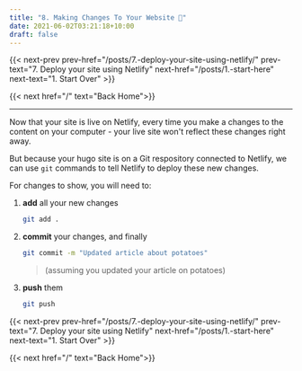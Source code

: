 ```yaml
---
title: "8. Making Changes To Your Website 🎲"
date: 2021-06-02T03:21:18+10:00
draft: false
---
```


{{< next-prev 
    prev-href="/posts/7.-deploy-your-site-using-netlify/" 
    prev-text="7. Deploy your site using Netlify"
    next-href="/posts/1.-start-here" 
    next-text="1. Start Over"
    >}}

{{< next href="/" text="Back Home">}}

---

Now that your site is live on Netlify, every time you make a changes to the content on your computer - your live site won't reflect these changes right away.

But because your hugo site is on a Git respository connected to Netlify, we can use `git` commands to tell Netlify to deploy these new changes. 

For changes to show, you will need to:

1. **add** all your new changes

    ```bash
    git add .
    ```

2. **commit** your changes, and finally
   
    ```bash
    git commit -m "Updated article about potatoes"
    ```
    > (assuming you updated your article on potatoes)

3. **push** them

    ```bash
    git push
    ```

{{< next-prev 
    prev-href="/posts/7.-deploy-your-site-using-netlify/" 
    prev-text="7. Deploy your site using Netlify"
    next-href="/posts/1.-start-here" 
    next-text="1. Start Over"
    >}}

{{< next href="/" text="Back Home">}}
